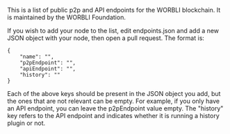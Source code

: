 This is a list of public p2p and API endpoints for the WORBLI blockchain. It is maintained by the WORBLI Foundation.

If you wish to add your node to the list, edit endpoints.json and add a new JSON object with your node, then open a pull request. The format is:
```
{
	"name": "",
	"p2pEndpoint": "",
	"apiEndpoint": "",
	"history": ""
}
```

Each of the above keys should be present in the JSON object you add, but the ones that are not relevant can be empty. For example, if you only have an API endpoint, you can leave the p2pEndpoint value empty. The "history" key refers to the API endpoint and indicates whether it is running a history plugin or not.

